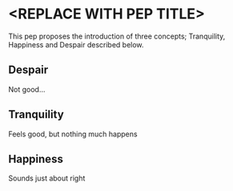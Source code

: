 <!--This template should be copied to a file named after the pep -->
\<REPLACE WITH PEP TITLE\>
==========================
<!--Replace all of this text with real content.
    This is the document that should describe the enhancement.
-->

This pep proposes the introduction of three concepts; Tranquility, Happiness and Despair described below.

Despair
-------
Not good...

Tranquility
-----------
Feels good, but nothing much happens

Happiness
---------
Sounds just about right
